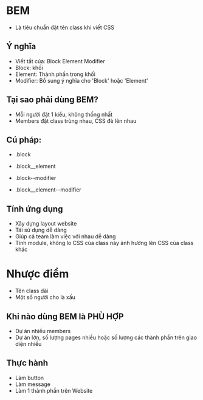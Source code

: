 # BEM
- Là tiêu chuẩn đặt tên class khi viết CSS

## Ý nghĩa
- Viết tắt của: Block Element Modifier
- Block: khối
- Element: Thành phần trong khối
- Modifier: Bổ sung ý nghĩa cho 'Block' hoặc 'Element'

## Tại sao phải dùng BEM?
- Mỗi người đặt 1 kiểu, không thống nhất
- Members đặt class trùng nhau, CSS đè lên nhau

## Cú pháp: 
- .block
- .block__element

- .block--modifier
- .block__element--modifier

## Tính ứng dụng
- Xây dựng layout website 
- Tái sử dụng dễ dàng
- Giúp cả team làm việc với nhau dễ dàng
- Tính module, không lo CSS của class này ảnh hưởng lên CSS  của class khác

# Nhược điểm
- Tên class dài
- Một số người cho là xấu

##  Khi nào dùng BEM là PHÙ HỢP
- Dự án nhiều members
- Dự án lớn, số lượng pages nhiều hoặc số lượng các thành phần trên giao diện nhiều

## Thực hành 
- Làm button
- Làm message
- Làm 1 thành phần trên Website 
